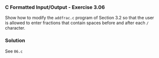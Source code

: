 ### C Formatted Input/Output - Exercise 3.06

Show how to modify the ```addfrac.c``` program of Section 3.2 so that the user is allowed to enter fractions that contain spaces before and after each ```/``` character.

### Solution

See ```06.c```
